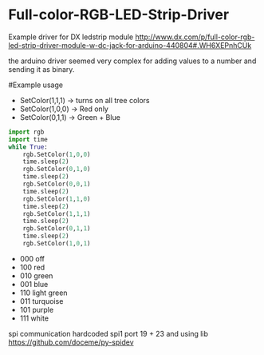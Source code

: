 # Full-color-RGB-LED-Strip-Driver
Example driver for DX ledstrip module
http://www.dx.com/p/full-color-rgb-led-strip-driver-module-w-dc-jack-for-arduino-440804#.WH6XEPnhCUk

the arduino driver seemed very complex for adding values to a number and sending it as binary.

#Example usage
* SetColor(1,1,1)  -> turns on all tree colors
* SetColor(1,0,0) -> Red only
* SetColor(0,1,1) -> Green + Blue

```python
import rgb
import time
while True:
	rgb.SetColor(1,0,0)
	time.sleep(2)
	rgb.SetColor(0,1,0)
	time.sleep(2)
	rgb.SetColor(0,0,1)
	time.sleep(2)
	rgb.SetColor(1,1,0)
	time.sleep(2)
	rgb.SetColor(1,1,1)
	time.sleep(2)
	rgb.SetColor(0,1,1)
	time.sleep(2)
	rgb.SetColor(1,0,1)
```


* 000 off
* 100 red
* 010 green
* 001 blue
* 110 light green
* 011 turquoise
* 101 purple
* 111 white

spi communication hardcoded spi1  port 19 + 23 and using lib
https://github.com/doceme/py-spidev
